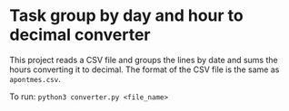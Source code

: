 # Task group by day and hour to decimal converter

This project reads a CSV file and groups the lines by date and sums the hours converting it to decimal.
The format of the CSV file is the same as ```apontmes.csv```.

To run:
```python3 converter.py <file_name>```